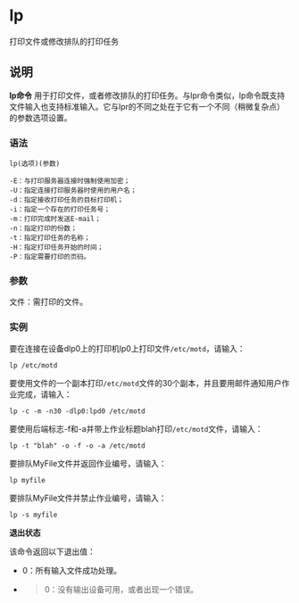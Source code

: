 lp
===

打印文件或修改排队的打印任务

## 说明

**lp命令** 用于打印文件，或者修改排队的打印任务。与lpr命令类似，lp命令既支持文件输入也支持标准输入。它与lpr的不同之处在于它有一个不同（稍微复杂点）的参数选项设置。

### 语法  

```
lp(选项)(参数)
```

  

```
-E：与打印服务器连接时强制使用加密；
-U：指定连接打印服务器时使用的用户名；
-d：指定接收打印任务的目标打印机；
-i：指定一个存在的打印任务号；
-m：打印完成时发送E-mail；
-n：指定打印的份数；
-t：指定打印任务的名称；
-H：指定打印任务开始的时间；
-P：指定需要打印的页码。
```

### 参数  

文件：需打印的文件。

### 实例  

要在连接在设备dlp0上的打印机lp0上打印文件`/etc/motd`，请输入：

```
lp /etc/motd
```

要使用文件的一个副本打印`/etc/motd`文件的30个副本，并且要用邮件通知用户作业完成，请输入：

```
lp -c -m -n30 -dlp0:lpd0 /etc/motd
```

要使用后端标志-f和-a并带上作业标题blah打印`/etc/motd`文件，请输入：

```
lp -t "blah" -o -f -o -a /etc/motd
```

要排队MyFile文件并返回作业编号，请输入：

```
lp myfile
```

要排队MyFile文件并禁止作业编号，请输入：

```
lp -s myfile
```

 **退出状态** 

该命令返回以下退出值：

*   0：所有输入文件成功处理。
*   >0：没有输出设备可用，或者出现一个错误。


